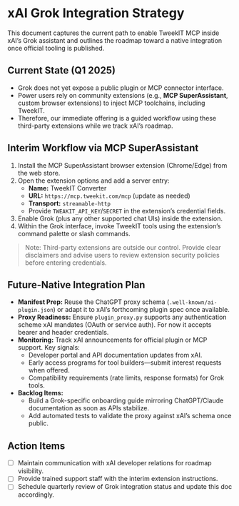 # xAI Grok Integration Strategy

This document captures the current path to enable TweekIT MCP inside xAI’s Grok assistant and outlines the roadmap toward a native integration once official tooling is published.

## Current State (Q1 2025)
- Grok does not yet expose a public plugin or MCP connector interface.
- Power users rely on community extensions (e.g., **MCP SuperAssistant**, custom browser extensions) to inject MCP toolchains, including TweekIT.
- Therefore, our immediate offering is a guided workflow using these third-party extensions while we track xAI’s roadmap.

## Interim Workflow via MCP SuperAssistant
1. Install the MCP SuperAssistant browser extension (Chrome/Edge) from the web store.
2. Open the extension options and add a server entry:
   - **Name:** TweekIT Converter
   - **URL:** `https://mcp.tweekit.com/mcp` (update as needed)
   - **Transport:** `streamable-http`
   - Provide `TWEAKIT_API_KEY`/`SECRET` in the extension’s credential fields.
3. Enable Grok (plus any other supported chat UIs) inside the extension.
4. Within the Grok interface, invoke TweekIT tools using the extension’s command palette or slash commands.

> Note: Third-party extensions are outside our control. Provide clear disclaimers and advise users to review extension security policies before entering credentials.

## Future-Native Integration Plan
- **Manifest Prep:** Reuse the ChatGPT proxy schema (`.well-known/ai-plugin.json`) or adapt it to xAI’s forthcoming plugin spec once available.
- **Proxy Readiness:** Ensure `plugin_proxy.py` supports any authentication scheme xAI mandates (OAuth or service auth). For now it accepts bearer and header credentials.
- **Monitoring:** Track xAI announcements for official plugin or MCP support. Key signals:
  - Developer portal and API documentation updates from xAI.
  - Early access programs for tool builders—submit interest requests when offered.
  - Compatibility requirements (rate limits, response formats) for Grok tools.
- **Backlog Items:**
  - Build a Grok-specific onboarding guide mirroring ChatGPT/Claude documentation as soon as APIs stabilize.
  - Add automated tests to validate the proxy against xAI’s schema once public.

## Action Items
- [ ] Maintain communication with xAI developer relations for roadmap visibility.
- [ ] Provide trained support staff with the interim extension instructions.
- [ ] Schedule quarterly review of Grok integration status and update this doc accordingly.
